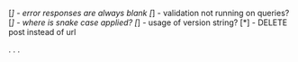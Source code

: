 [*] - error responses are always blank
[*] - validation not running on queries?
[*] - where is snake case applied?
[*] - usage of version string?
[*] - DELETE post instead of url

.
.
.
